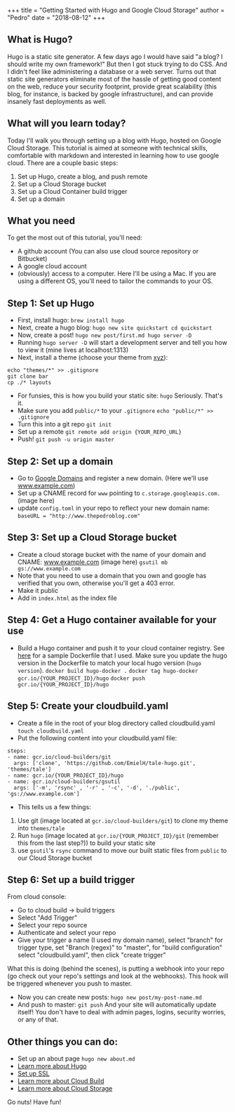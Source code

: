 +++
title = "Getting Started with Hugo and Google Cloud Storage"
author = "Pedro"
date = "2018-08-12"
+++

## What is Hugo?
Hugo is a static site generator.  A few days ago I would have said "a blog? I should write my own framework!"  But then I got stuck trying to do CSS.  And I didn't feel like administering a database or a web server.  Turns out that static site generators eliminate most of the hassle of getting good content on the web, reduce your security footprint, provide great scalability (this blog, for instance, is backed by google infrastructure), and can provide insanely fast deployments as well.

## What will you learn today?
Today I'll walk you through setting up a blog with Hugo, hosted on Google Cloud Storage.  This tutorial is aimed at someone with technical skills, comfortable with markdown and interested in learning how to use google cloud.  There are a couple basic steps:
1. Set up Hugo, create a blog, and push remote
2. Set up a Cloud Storage bucket
3. Set up a Cloud Container build trigger
4. Set up a domain

## What you need
To get the most out of this tutorial, you'll need:
- A github account (You can also use cloud source repository or Bitbucket)
- A google cloud account
- (obviously) access to a computer.  Here I'll be using a Mac.  If you are using a different OS, you'll need to tailor the commands to your OS.

## Step 1: Set up Hugo
- First, install hugo:
`
brew install hugo
`
- Next, create a hugo blog:
`
hugo new site quickstart
cd quickstart
`
- Now, create a post!
`
hugo new post/first.md
hugo server -D
`
- Running `hugo server -D` will start a development server and tell you how to view it (mine lives at localhost:1313)
- Next, install a theme (choose your theme from [xyz](https://www.google.com)):
```
echo "themes/*" >> .gitignore
git clone bar
cp ./* layouts
```
- For funsies, this is how you build your static site:
`hugo`
Seriously.  That's it.
- Make sure you add `public/*` to your `.gitignore`
`echo "public/*" >> .gitignore`
- Turn this into a git repo `git init`
- Set up a remote
`git remote add origin {YOUR_REPO_URL}`
- Push!
`git push -u origin master`

## Step 2: Set up a domain
- Go to [Google Domains](https://domains.google) and register a new domain. (Here we'll use www.example.com)
- Set up a CNAME record for `www` pointing to `c.storage.googleapis.com.`
(image here)
- update `config.toml` in your repo to reflect your new domain name:
`baseURL = "http://www.thepedroblog.com"`

## Step 3: Set up a Cloud Storage bucket
- Create a cloud storage bucket with the name of your domain and CNAME: www.example.com
(image here)
`gsutil mb gs://www.example.com`
- Note that you need to use a domain that you own and google has verified that you own, otherwise you'll get a 403 error.
- Make it public
- Add in `index.html` as the index file

## Step 4: Get a Hugo container available for your use
- Build a Hugo container and push it to your cloud container registry.  See [here](https://github.com/GoogleCloudPlatform/cloud-builders-community/blob/master/hugo/Dockerfile) for a sample Dockerfile that I used.  Make sure you update the hugo version in the Dockerfile to match your local hugo version (`hugo version`).
`docker build hugo-docker .`
`docker tag hugo-docker gcr.io/{YOUR_PROJECT_ID}/hugo`
`docker push gcr.io/{YOUR_PROJECT_ID}/hugo`

## Step 5: Create your cloudbuild.yaml
- Create a file in the root of your blog directory called cloudbuild.yaml
`touch cloudbuild.yaml`
- Put the following content into your cloudbuild.yaml file:
```
steps:
- name: gcr.io/cloud-builders/git
  args: ['clone', 'https://github.com/EmielH/tale-hugo.git', 'themes/tale']
- name: gcr.io/{YOUR_PROJECT_ID}/hugo
- name: gcr.io/cloud-builders/gsutil
  args: ['-m', 'rsync' , '-r' , '-c', '-d', './public', 'gs://www.example.com']
```
- This tells us a few things:
1. Use git (image located at `gcr.io/cloud-builders/git`) to clone my theme into `themes/tale`
2. Run `hugo` (image located at `gcr.io/{YOUR_PROJECT_ID}/git` (remember this from the last step?)) to build your static site
3. use `gsutil`'s `rsync` command to move our built static files from `public` to our Cloud Storage bucket

## Step 6: Set up a build trigger
From cloud console:
- Go to cloud build -> build triggers
- Select "Add Trigger"
- Select your repo source
- Authenticate and select your repo
- Give your trigger a name (I used my domain name), select "branch" for trigger type, set "Branch (regex)" to "master", for "build configuration" select "cloudbuild.yaml", then click "create trigger"

What this is doing (behind the scenes), is putting a webhook into your repo (go check out your repo's settings and look at the webhooks).  This hook will be triggered whenever you push to master.

- Now you can create new posts:
`hugo new post/my-post-name.md`
- And push to master:
`git push`
And your site will automatically update itself!  You don't have to deal with admin pages, logins, security worries, or any of that.

## Other things you can do:
- Set up an about page
`hugo new about.md`
- [Learn more about Hugo](https://gohugo.io/)
- [Set up SSL](https://cloud.google.com/storage/docs/troubleshooting#https)
- [Learn more about Cloud Build](https://cloud.google.com/cloud-build/)
- [Learn more about Cloud Storage](https://cloud.google.com/storage/)

Go nuts!  Have fun!
